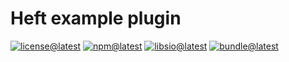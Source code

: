 # Heft example plugin

[![license@latest][img:license@latest]][link:license@latest]
[![npm@latest][img:npm@latest]][link:npm@latest]
[![libsio@latest][img:libsio@latest]][link:libsio@latest]
[![bundle@latest][img:bundle@latest]][link:bundle@latest]

<!-- LINKS SECTION -->

[img:license@latest]: https://img.shields.io/npm/l/%40kcexamples%2Flocal-node-lib?style=flat-square
[link:license@latest]: ../../LICENSE

[img:npm@latest]: https://img.shields.io/npm/v/@kcexamples/local-node-lib/latest?style=flat-square
[link:npm@latest]: https://www.npmjs.com/package/@kcexamples/local-node-lib/v/latest

[img:libsio@latest]: https://img.shields.io/librariesio/release/npm/@kcexamples/local-node-lib?style=flat-square
[link:libsio@latest]: https://libraries.io/npm/@kcexamples%2Flocal-node-lib

[img:bundle@latest]: https://img.shields.io/bundlephobia/min/@kcexamples/local-node-lib/latest?style=flat-square&label=size
[link:bundle@latest]: https://bundlephobia.com/result?p=@kcexamples/local-node-lib@latest
